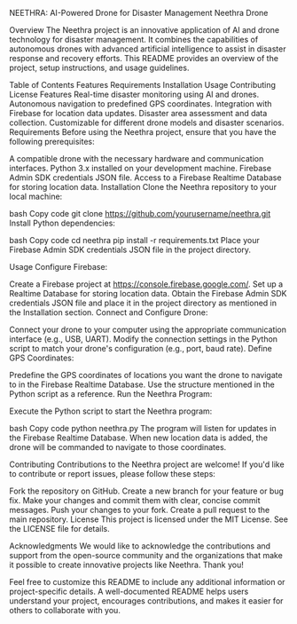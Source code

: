 NEETHRA: AI-Powered Drone for Disaster Management
Neethra Drone

Overview
The Neethra project is an innovative application of AI and drone technology for disaster management. It combines the capabilities of autonomous drones with advanced artificial intelligence to assist in disaster response and recovery efforts. This README provides an overview of the project, setup instructions, and usage guidelines.

Table of Contents
Features
Requirements
Installation
Usage
Contributing
License
Features
Real-time disaster monitoring using AI and drones.
Autonomous navigation to predefined GPS coordinates.
Integration with Firebase for location data updates.
Disaster area assessment and data collection.
Customizable for different drone models and disaster scenarios.
Requirements
Before using the Neethra project, ensure that you have the following prerequisites:

A compatible drone with the necessary hardware and communication interfaces.
Python 3.x installed on your development machine.
Firebase Admin SDK credentials JSON file.
Access to a Firebase Realtime Database for storing location data.
Installation
Clone the Neethra repository to your local machine:

bash
Copy code
git clone https://github.com/yourusername/neethra.git
Install Python dependencies:

bash
Copy code
cd neethra
pip install -r requirements.txt
Place your Firebase Admin SDK credentials JSON file in the project directory.

Usage
Configure Firebase:

Create a Firebase project at https://console.firebase.google.com/.
Set up a Realtime Database for storing location data.
Obtain the Firebase Admin SDK credentials JSON file and place it in the project directory as mentioned in the Installation section.
Connect and Configure Drone:

Connect your drone to your computer using the appropriate communication interface (e.g., USB, UART).
Modify the connection settings in the Python script to match your drone's configuration (e.g., port, baud rate).
Define GPS Coordinates:

Predefine the GPS coordinates of locations you want the drone to navigate to in the Firebase Realtime Database. Use the structure mentioned in the Python script as a reference.
Run the Neethra Program:

Execute the Python script to start the Neethra program:

bash
Copy code
python neethra.py
The program will listen for updates in the Firebase Realtime Database. When new location data is added, the drone will be commanded to navigate to those coordinates.

Contributing
Contributions to the Neethra project are welcome! If you'd like to contribute or report issues, please follow these steps:

Fork the repository on GitHub.
Create a new branch for your feature or bug fix.
Make your changes and commit them with clear, concise commit messages.
Push your changes to your fork.
Create a pull request to the main repository.
License
This project is licensed under the MIT License. See the LICENSE file for details.

Acknowledgments
We would like to acknowledge the contributions and support from the open-source community and the organizations that make it possible to create innovative projects like Neethra. Thank you!

Feel free to customize this README to include any additional information or project-specific details. A well-documented README helps users understand your project, encourages contributions, and makes it easier for others to collaborate with you.

